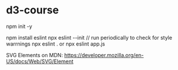 # d3-course

npm init -y

npm install eslint
npx eslint --init
// run periodically to check for style warrnings
npx eslint .
 or
 npx eslint app.js

SVG Elements on MDN: https://developer.mozilla.org/en-US/docs/Web/SVG/Element